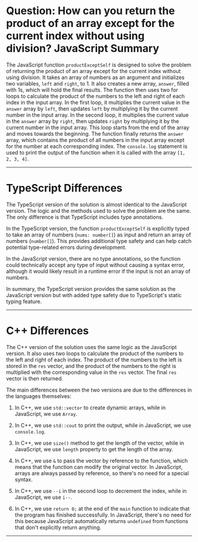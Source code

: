 # Question: How can you return the product of an array except for the current index without using division? JavaScript Summary

The JavaScript function `productExceptSelf` is designed to solve the problem of returning the product of an array except for the current index without using division. It takes an array of numbers as an argument and initializes two variables, `left` and `right`, to 1. It also creates a new array, `answer`, filled with 1s, which will hold the final results. The function then uses two for loops to calculate the product of the numbers to the left and right of each index in the input array. In the first loop, it multiplies the current value in the `answer` array by `left`, then updates `left` by multiplying it by the current number in the input array. In the second loop, it multiplies the current value in the `answer` array by `right`, then updates `right` by multiplying it by the current number in the input array. This loop starts from the end of the array and moves towards the beginning. The function finally returns the `answer` array, which contains the product of all numbers in the input array except for the number at each corresponding index. The `console.log` statement is used to print the output of the function when it is called with the array `[1, 2, 3, 4]`.

---

# TypeScript Differences

The TypeScript version of the solution is almost identical to the JavaScript version. The logic and the methods used to solve the problem are the same. The only difference is that TypeScript includes type annotations. 

In the TypeScript version, the function `productExceptSelf` is explicitly typed to take an array of numbers (`nums: number[]`) as input and return an array of numbers (`number[]`). This provides additional type safety and can help catch potential type-related errors during development. 

In the JavaScript version, there are no type annotations, so the function could technically accept any type of input without causing a syntax error, although it would likely result in a runtime error if the input is not an array of numbers.

In summary, the TypeScript version provides the same solution as the JavaScript version but with added type safety due to TypeScript's static typing feature.

---

# C++ Differences

The C++ version of the solution uses the same logic as the JavaScript version. It also uses two loops to calculate the product of the numbers to the left and right of each index. The product of the numbers to the left is stored in the `res` vector, and the product of the numbers to the right is multiplied with the corresponding value in the `res` vector. The final `res` vector is then returned.

The main differences between the two versions are due to the differences in the languages themselves:

1. In C++, we use `std::vector` to create dynamic arrays, while in JavaScript, we use `Array`.

2. In C++, we use `std::cout` to print the output, while in JavaScript, we use `console.log`.

3. In C++, we use `size()` method to get the length of the vector, while in JavaScript, we use `length` property to get the length of the array.

4. In C++, we use `&` to pass the vector by reference to the function, which means that the function can modify the original vector. In JavaScript, arrays are always passed by reference, so there's no need for a special syntax.

5. In C++, we use `--i` in the second loop to decrement the index, while in JavaScript, we use `i--`.

6. In C++, we use `return 0;` at the end of the `main` function to indicate that the program has finished successfully. In JavaScript, there's no need for this because JavaScript automatically returns `undefined` from functions that don't explicitly return anything.

---
